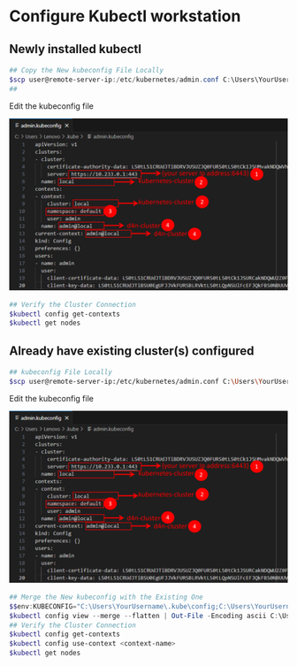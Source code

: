 # Configure Kubectl workstation

## Newly installed kubectl 

```powershell
## Copy the New kubeconfig File Locally 
$scp user@remote-server-ip:/etc/kubernetes/admin.conf C:\Users\YourUsername\.kube\config
## 
```

Edit the kubeconfig file

![Area to change](../img/admin_kubeconfig.png)

```powershell
## Verify the Cluster Connection
$kubectl config get-contexts
$kubectl get nodes
```

## Already have existing cluster(s) configured

```bash
## kubeconfig File Locally
$scp user@remote-server-ip:/etc/kubernetes/admin.conf C:\Users\YourUsername\.kube\new-config
```

Edit the kubeconfig file

![Area to change](../img/admin_kubeconfig.png)

```powershell
## Merge the New kubeconfig with the Existing One
$$env:KUBECONFIG="C:\Users\YourUsername\.kube\config;C:\Users\YourUsername\.kube\new-config"
$kubectl config view --merge --flatten | Out-File -Encoding ascii C:\Users\YourUsername\.kube\config
## Verify the Cluster Connection
$kubectl config get-contexts
$kubectl config use-context <context-name>
$kubectl get nodes
```
